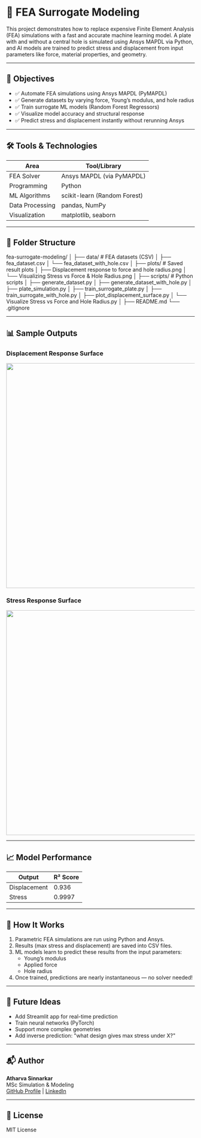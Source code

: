 # 🧠 FEA Surrogate Modeling

This project demonstrates how to replace expensive Finite Element Analysis (FEA) simulations with a fast and accurate machine learning model. A plate with and without a central hole is simulated using Ansys MAPDL via Python, and AI models are trained to predict stress and displacement from input parameters like force, material properties, and geometry.

---

## 🎯 Objectives

- ✅ Automate FEA simulations using Ansys MAPDL (PyMAPDL)
- ✅ Generate datasets by varying force, Young’s modulus, and hole radius
- ✅ Train surrogate ML models (Random Forest Regressors)
- ✅ Visualize model accuracy and structural response
- ✅ Predict stress and displacement instantly without rerunning Ansys

---

## 🛠️ Tools & Technologies

| Area               | Tool/Library         |
|--------------------|----------------------|
| FEA Solver         | Ansys MAPDL (via PyMAPDL) |
| Programming        | Python               |
| ML Algorithms      | scikit-learn (Random Forest) |
| Data Processing    | pandas, NumPy        |
| Visualization      | matplotlib, seaborn  |

---

## 📁 Folder Structure

fea-surrogate-modeling/ │ ├── data/ # FEA datasets (CSV) │ ├── fea_dataset.csv │ └── fea_dataset_with_hole.csv │ ├── plots/ # Saved result plots │ ├── Displacement response to force and hole radius.png │ └── Visualizing Stress vs Force & Hole Radius.png │ ├── scripts/ # Python scripts │ ├── generate_dataset.py │ ├── generate_dataset_with_hole.py │ ├── plate_simulation.py │ ├── train_surrogate_plate.py │ ├── train_surrogate_with_hole.py │ ├── plot_displacement_surface.py │ └── Visualize Stress vs Force and Hole Radius.py │ ├── README.md └── .gitignore



---

## 📊 Sample Outputs

### Displacement Response Surface  
<img src="plots/Displacement%20response%20to%20force%20and%20hole%20radius.png" width="600"/>

### Stress Response Surface  
<img src="plots/Visualizing%20Stress%20vs%20Force%20&%20Hole%20Radius.png" width="600"/>

---

## 📈 Model Performance

| Output         | R² Score |
|----------------|----------|
| Displacement   | 0.936    |
| Stress         | 0.9997   |

---

## 🧠 How It Works

1. Parametric FEA simulations are run using Python and Ansys.
2. Results (max stress and displacement) are saved into CSV files.
3. ML models learn to predict these results from the input parameters:
   - Young’s modulus
   - Applied force
   - Hole radius
4. Once trained, predictions are nearly instantaneous — no solver needed!

---

## 🚀 Future Ideas

- Add Streamlit app for real-time prediction
- Train neural networks (PyTorch)
- Support more complex geometries
- Add inverse prediction: "what design gives max stress under X?"

---

## 📬 Author

**Atharva Sinnarkar**  
MSc Simulation & Modeling  
[GitHub Profile](https://github.com/yourusername) | [LinkedIn](https://www.linkedin.com/in/yourprofile)

---

## 📜 License

MIT License
